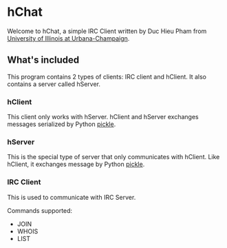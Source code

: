 hChat
=====

Welcome to hChat, a simple IRC Client written by Duc Hieu Pham from [University
of Illinois at Urbana-Champaign](http://illinois.edu).

## What's included

This program contains 2 types of clients: IRC client and hClient. It also
contains a server called hServer.

### hClient

This client only works with hServer. hClient and hServer exchanges messages
serialized by Python [pickle](https://docs.python.org/2/library/pickle.html).

### hServer

This is the special type of server that only communicates with hClient. Like
hClient, it exchanges message by Python [pickle](https://docs.python.org/2/library/pickle.html).

### IRC Client

This is used to communicate with IRC Server.

Commands supported:
- JOIN
- WHOIS
- LIST